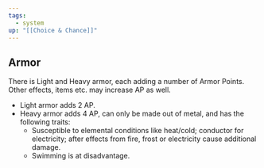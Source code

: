 ```yaml
---
tags:
  - system
up: "[[Choice & Chance]]"
---
```

## Armor

There is Light and Heavy armor, each adding a number of Armor Points. Other effects, items etc. may increase AP as well.

- Light armor adds 2 AP.
- Heavy armor adds 4 AP, can only be made out of metal, and has the following traits:
	- Susceptible to elemental conditions like heat/cold; conductor for electricity; after effects from fire, frost or electricity cause additional damage.
	- Swimming is at disadvantage.
